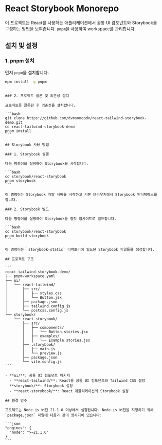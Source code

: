 # React Storybook Monorepo

이 프로젝트는 React를 사용하는 애플리케이션에서 공통 UI 컴포넌트와 Storybook을 구성하는 방법을 보여줍니다. `pnpm`을 사용하여 workspace를 관리합니다.

## 설치 및 설정

### 1. pnpm 설치

먼저 `pnpm`을 설치합니다.

```bash
npm install -g pnpm
```
````

### 2. 프로젝트 클론 및 의존성 설치

프로젝트를 클론한 후 의존성을 설치합니다.

```bash
git clone https://github.com/dvmoomoodv/react-tailwind-storybook-demo.git
cd react-tailwind-storybook-demo
pnpm install
```

## Storybook 사용 방법

### 1. Storybook 실행

다음 명령어를 실행하여 Storybook을 시작합니다.

```bash
cd storybook/react-storybook
pnpm storybook
```

이 명령어는 Storybook 개발 서버를 시작하고 기본 브라우저에서 Storybook 인터페이스를 엽니다.

### 2. Storybook 빌드

다음 명령어를 실행하여 Storybook을 정적 웹사이트로 빌드합니다.

```bash
cd storybook/react-storybook
pnpm build-storybook
```

이 명령어는 `storybook-static` 디렉토리에 빌드된 Storybook 파일들을 생성합니다.

## 프로젝트 구조

```
react-tailwind-storybook-demo/
├── pnpm-workspace.yaml
├── ui/
│   └── react-tailwind/
│       ├── src/
│       │   ├── styles.css
│       │   └── Button.jsx
│       ├── package.json
│       ├── tailwind.config.js
│       └── postcss.config.js
└── storybook/
    └── react-storybook/
        ├── src/
        │   ├── components/
        │   │   └── Button.stories.jsx
        │   ├── examples/
        │   │   └── Example.stories.jsx
        ├── .storybook/
        │   ├── main.js
        │   └── preview.js
        ├── package.json
        └── vite.config.js
```

- **ui/**: 공통 UI 컴포넌트 패키지
  - **react-tailwind/**: React용 공통 UI 컴포넌트와 Tailwind CSS 설정
- **storybook/**: Storybook 설정
  - **react-storybook/**: React 애플리케이션의 Storybook 설정

## 환경 변수

프로젝트는 Node.js 버전 21.1.0 이상에서 실행됩니다. Node.js 버전을 지정하기 위해 `package.json` 파일에 다음과 같이 명시되어 있습니다:

```json
"engines": {
  "node": ">=21.1.0"
}
```
